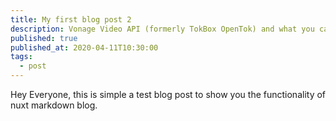 ```yaml
---
title: My first blog post 2
description: Vonage Video API (formerly TokBox OpenTok) and what you can build with it. The Video API is very robust and highly customisable, and in each post we’ll show how to implement it.
published: true
published_at: 2020-04-11T10:30:00
tags:
  - post
---
```


Hey Everyone, this is simple a test blog post to show you
the functionality of nuxt markdown blog.
